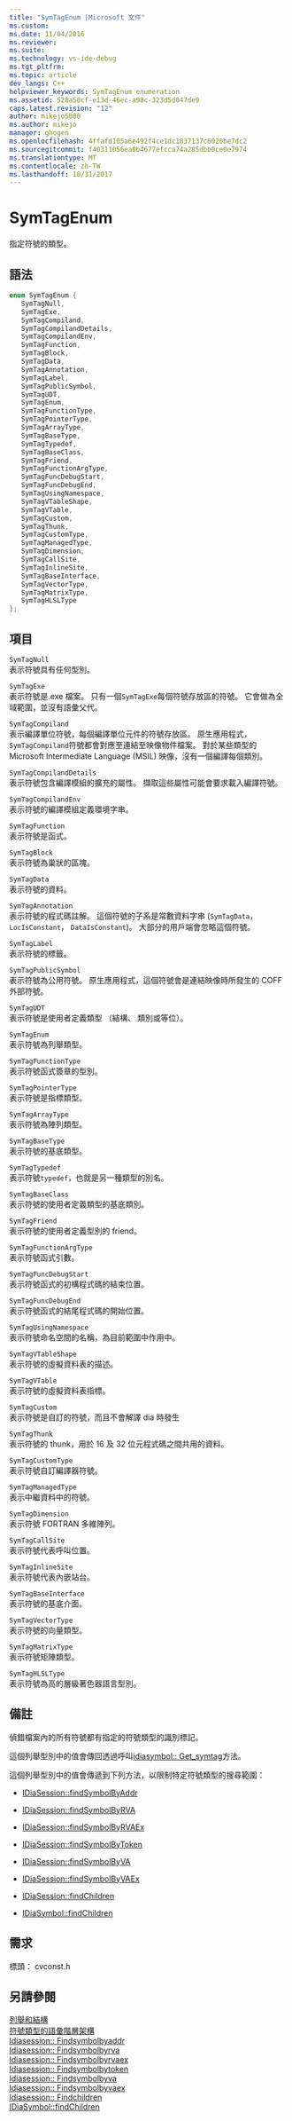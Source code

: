 ```yaml
---
title: "SymTagEnum |Microsoft 文件"
ms.custom: 
ms.date: 11/04/2016
ms.reviewer: 
ms.suite: 
ms.technology: vs-ide-debug
ms.tgt_pltfrm: 
ms.topic: article
dev_langs: C++
helpviewer_keywords: SymTagEnum enumeration
ms.assetid: 528a50cf-e13d-46ec-a98c-323d5d047de9
caps.latest.revision: "12"
author: mikejo5000
ms.author: mikejo
manager: ghogen
ms.openlocfilehash: 4ffafd105a6e492f4ce1dc1837137c6020be7dc2
ms.sourcegitcommit: f40311056ea0b4677efcca74a285dbb0ce0e7974
ms.translationtype: MT
ms.contentlocale: zh-TW
ms.lasthandoff: 10/31/2017
---
```

# <a name="symtagenum"></a>SymTagEnum
指定符號的類型。  
  
## <a name="syntax"></a>語法  
  
```C++  
enum SymTagEnum {   
   SymTagNull,  
   SymTagExe,  
   SymTagCompiland,  
   SymTagCompilandDetails,  
   SymTagCompilandEnv,  
   SymTagFunction,  
   SymTagBlock,  
   SymTagData,  
   SymTagAnnotation,  
   SymTagLabel,  
   SymTagPublicSymbol,  
   SymTagUDT,  
   SymTagEnum,  
   SymTagFunctionType,  
   SymTagPointerType,  
   SymTagArrayType,   
   SymTagBaseType,   
   SymTagTypedef,   
   SymTagBaseClass,  
   SymTagFriend,  
   SymTagFunctionArgType,   
   SymTagFuncDebugStart,   
   SymTagFuncDebugEnd,  
   SymTagUsingNamespace,   
   SymTagVTableShape,  
   SymTagVTable,  
   SymTagCustom,  
   SymTagThunk,  
   SymTagCustomType,  
   SymTagManagedType,  
   SymTagDimension,  
   SymTagCallSite,  
   SymTagInlineSite,  
   SymTagBaseInterface,  
   SymTagVectorType,  
   SymTagMatrixType,  
   SymTagHLSLType  
};  
```  
  
## <a name="elements"></a>項目  
 `SymTagNull`  
 表示符號具有任何型別。  
  
 `SymTagExe`  
 表示符號是.exe 檔案。 只有一個`SymTagExe`每個符號存放區的符號。 它會做為全域範圍，並沒有語彙父代。  
  
 `SymTagCompiland`  
 表示編譯單位符號，每個編譯單位元件的符號存放區。 原生應用程式，`SymTagCompiland`符號都會對應至連結至映像物件檔案。 對於某些類型的 Microsoft Intermediate Language (MSIL) 映像，沒有一個編譯每個類別。  
  
 `SymTagCompilandDetails`  
 表示符號包含編譯模組的擴充的屬性。 擷取這些屬性可能會要求載入編譯符號。  
  
 `SymTagCompilandEnv`  
 表示符號的編譯模組定義環境字串。  
  
 `SymTagFunction`  
 表示符號是函式。  
  
 `SymTagBlock`  
 表示符號為巢狀的區塊。  
  
 `SymTagData`  
 表示符號的資料。  
  
 `SymTagAnnotation`  
 表示符號的程式碼註解。 這個符號的子系是常數資料字串 (`SymTagData`， `LocIsConstant`， `DataIsConstant`)。 大部分的用戶端會忽略這個符號。  
  
 `SymTagLabel`  
 表示符號的標籤。  
  
 `SymTagPublicSymbol`  
 表示符號為公用符號。 原生應用程式，這個符號會是連結映像時所發生的 COFF 外部符號。  
  
 `SymTagUDT`  
 表示符號是使用者定義類型 （結構、 類別或等位）。  
  
 `SymTagEnum`  
 表示符號為列舉類型。  
  
 `SymTagFunctionType`  
 表示符號函式簽章的型別。  
  
 `SymTagPointerType`  
 表示符號是指標類型。  
  
 `SymTagArrayType`  
 表示符號為陣列類型。  
  
 `SymTagBaseType`  
 表示符號的基底類型。  
  
 `SymTagTypedef`  
 表示符號`typedef`，也就是另一種類型的別名。  
  
 `SymTagBaseClass`  
 表示符號的使用者定義類型的基底類別。  
  
 `SymTagFriend`  
 表示符號的使用者定義型別的 friend。  
  
 `SymTagFunctionArgType`  
 表示符號函式引數。  
  
 `SymTagFuncDebugStart`  
 表示符號函式的初構程式碼的結束位置。  
  
 `SymTagFuncDebugEnd`  
 表示符號函式的結尾程式碼的開始位置。  
  
 `SymTagUsingNamespace`  
 表示符號命名空間的名稱，為目前範圍中作用中。  
  
 `SymTagVTableShape`  
 表示符號的虛擬資料表的描述。  
  
 `SymTagVTable`  
 表示符號的虛擬資料表指標。  
  
 `SymTagCustom`  
 表示符號是自訂的符號，而且不會解譯 dia 時發生  
  
 `SymTagThunk`  
 表示符號的 thunk，用於 16 及 32 位元程式碼之間共用的資料。  
  
 `SymTagCustomType`  
 表示符號自訂編譯器符號。  
  
 `SymTagManagedType`  
 表示中繼資料中的符號。  
  
 `SymTagDimension`  
 表示符號 FORTRAN 多維陣列。  
  
 `SymTagCallSite`  
 表示符號代表呼叫位置。  
  
 `SymTagInlineSite`  
 表示符號代表內嵌站台。  
  
 `SymTagBaseInterface`  
 表示符號的基底介面。  
  
 `SymTagVectorType`  
 表示符號的向量類型。  
  
 `SymTagMatrixType`  
 表示符號矩陣類型。  
  
 `SymTagHLSLType`  
 表示符號為高的層級著色器語言型別。  
  
## <a name="remarks"></a>備註  
 偵錯檔案內的所有符號都有指定的符號類型的識別標記。  
  
 這個列舉型別中的值會傳回透過呼叫[idiasymbol:: Get_symtag](../../debugger/debug-interface-access/idiasymbol-get-symtag.md)方法。  
  
 這個列舉型別中的值會傳遞到下列方法，以限制特定符號類型的搜尋範圍：  
  
-   [IDiaSession::findSymbolByAddr](../../debugger/debug-interface-access/idiasession-findsymbolbyaddr.md)  
  
-   [IDiaSession::findSymbolByRVA](../../debugger/debug-interface-access/idiasession-findsymbolbyrva.md)  
  
-   [IDiaSession::findSymbolByRVAEx](../../debugger/debug-interface-access/idiasession-findsymbolbyrvaex.md)  
  
-   [IDiaSession::findSymbolByToken](../../debugger/debug-interface-access/idiasession-findsymbolbytoken.md)  
  
-   [IDiaSession::findSymbolByVA](../../debugger/debug-interface-access/idiasession-findsymbolbyva.md)  
  
-   [IDiaSession::findSymbolByVAEx](../../debugger/debug-interface-access/idiasession-findsymbolbyvaex.md)  
  
-   [IDiaSession::findChildren](../../debugger/debug-interface-access/idiasession-findchildren.md)  
  
-   [IDiaSymbol::findChildren](../../debugger/debug-interface-access/idiasymbol-findchildren.md)  
  
## <a name="requirements"></a>需求  
 標頭： cvconst.h  
  
## <a name="see-also"></a>另請參閱  
 [列舉和結構](../../debugger/debug-interface-access/enumerations-and-structures.md)   
 [符號類型的語彙階層架構](../../debugger/debug-interface-access/lexical-hierarchy-of-symbol-types.md)   
 [Idiasession:: Findsymbolbyaddr](../../debugger/debug-interface-access/idiasession-findsymbolbyaddr.md)   
 [Idiasession:: Findsymbolbyrva](../../debugger/debug-interface-access/idiasession-findsymbolbyrva.md)   
 [Idiasession:: Findsymbolbyrvaex](../../debugger/debug-interface-access/idiasession-findsymbolbyrvaex.md)   
 [Idiasession:: Findsymbolbytoken](../../debugger/debug-interface-access/idiasession-findsymbolbytoken.md)   
 [Idiasession:: Findsymbolbyva](../../debugger/debug-interface-access/idiasession-findsymbolbyva.md)   
 [Idiasession:: Findsymbolbyvaex](../../debugger/debug-interface-access/idiasession-findsymbolbyvaex.md)   
 [Idiasession:: Findchildren](../../debugger/debug-interface-access/idiasession-findchildren.md)   
 [IDiaSymbol::findChildren](../../debugger/debug-interface-access/idiasymbol-findchildren.md)
